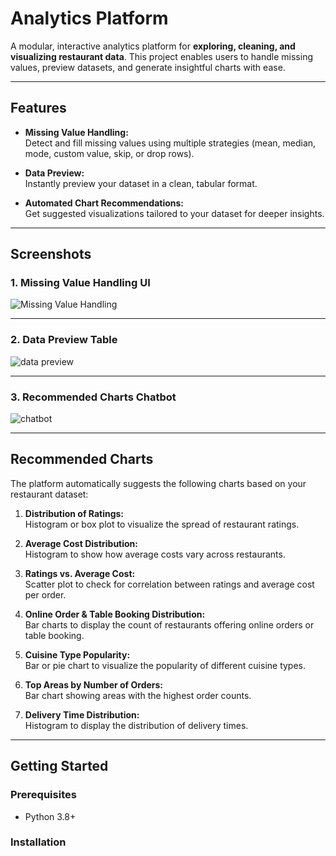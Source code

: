 # Analytics Platform

A modular, interactive analytics platform for **exploring, cleaning, and visualizing restaurant data**. This project enables users to handle missing values, preview datasets, and generate insightful charts with ease.

---

## Features

- **Missing Value Handling:**  
  Detect and fill missing values using multiple strategies (mean, median, mode, custom value, skip, or drop rows).

- **Data Preview:**  
  Instantly preview your dataset in a clean, tabular format.

- **Automated Chart Recommendations:**  
  Get suggested visualizations tailored to your dataset for deeper insights.

---

## Screenshots

### 1. Missing Value Handling UI

![Missing Value Handling](https://github.com/user-attachments/assets/d8c6324e-96a5-449c-9318-1e3ab152c2a7)


---

### 2. Data Preview Table

![data preview](https://github.com/user-attachments/assets/cc15208c-153c-4f1e-91f1-8e63d3a1268f)

---

### 3. Recommended Charts Chatbot

![chatbot](https://github.com/user-attachments/assets/e3a991d1-7d85-4f56-b728-1a5fee40abba)


---

## Recommended Charts

The platform automatically suggests the following charts based on your restaurant dataset:

1. **Distribution of Ratings:**  
   Histogram or box plot to visualize the spread of restaurant ratings.

2. **Average Cost Distribution:**  
   Histogram to show how average costs vary across restaurants.

3. **Ratings vs. Average Cost:**  
   Scatter plot to check for correlation between ratings and average cost per order.

4. **Online Order & Table Booking Distribution:**  
   Bar charts to display the count of restaurants offering online orders or table booking.

5. **Cuisine Type Popularity:**  
   Bar or pie chart to visualize the popularity of different cuisine types.

6. **Top Areas by Number of Orders:**  
   Bar chart showing areas with the highest order counts.

7. **Delivery Time Distribution:**  
   Histogram to display the distribution of delivery times.

---

## Getting Started

### Prerequisites

- Python 3.8+

### Installation

